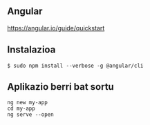 ## Angular

https://angular.io/guide/quickstart

## Instalazioa

```
$ sudo npm install --verbose -g @angular/cli
```

## Aplikazio berri bat sortu
```
ng new my-app
cd my-app
ng serve --open
```